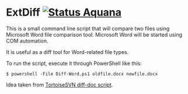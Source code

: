 ExtDiff [![Status Aquana][status-aquana]][andivionian-status-classifier]
=======

This is a small command line script that will compare two files using Microsoft
Word file comparison tool. Microsoft Word will be started using COM automation.

It is useful as a diff tool for Word-related file types.

To run the script, execute it through PowerShell like this:

```console
$ powershell -File Diff-Word.ps1 oldfile.docx newfile.docx
```

Idea taken from [TortoiseSVN diff-doc script][tortoisesvn-diff-doc].

[andivionian-status-classifier]: https://github.com/ForNeVeR/andivionian-status-classifier#status-aquana-
[tortoisesvn-diff-doc]: https://sourceforge.net/p/tortoisesvn/code/27268/tree/trunk/contrib/diff-scripts/diff-doc.js

[status-aquana]: https://img.shields.io/badge/status-aquana-yellowgreen.svg
